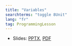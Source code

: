 ```yaml
---
title: "Variables"
searchterms: "toggle 8Unit"
lang: "fr"
tag: ProgrammingLesson
---
```

 <ul>
 <li class="ng-binding">Slides:
 <a href="ProgrammingLessons/FLL-RD-28-U8-Variables.pptx">PPTX</a>,
 <a href="ProgrammingLessons/FLL-RD-28-U8-Variables.pdf">PDF</a>
 </li>
 </ul>
